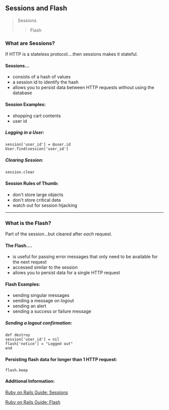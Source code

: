 ## Sessions and Flash

>Sessions
>>Flash

### What are Sessions?

If HTTP is a stateless protocol....then sessions makes it stateful.

#### Sessions...
* consists of a hash of values
* a session id to identify the hash
* allows you to persist data between HTTP requests without using the database

#### Session Examples:
* shopping cart contents
* user id

##### Logging in a User:

````
session['user_id'] = @user.id
User.find(session['user_id']
````

##### Clearing Session:

````
session.clear
````


#### Session Rules of Thumb:
* don't store large objects
* don't store critical data
* watch out for session hijacking

*****

### What is the Flash?

Part of the session...but cleared after *each* request.

#### The Flash....
* is useful for passing error messages that only need to be available for the next request
* accessed similar to the session
* allows you to persist data for a single HTTP request

#### Flash Examples:
* sending singular messages
* sending a message on logout
* sending an alert
* sending a success or failure message

##### Sending a logout confirmation:

````
def destroy 
session['user_id'] = nil
flash['notice'] = "Logged out"
end
````

#### Persisting flash data for longer than 1 HTTP request:

````
flash.keep
````


#### Additional Information:

[Ruby on Rails Guide: Sessions](http://guides.rubyonrails.org/security.html#sessions)

[Ruby on Rails Guide: Flash](http://guides.rubyonrails.org/action_controller_overview.html#the-flash)

